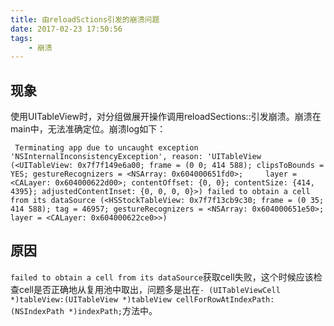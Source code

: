 ```yaml
---
title: 由reloadSctions引发的崩溃问题
date: 2017-02-23 17:50:56
tags: 
    - 崩溃
---
```

   
## 现象
   
   使用UITableView时，对分组做展开操作调用reloadSections::引发崩溃。崩溃在main中，无法准确定位。崩溃log如下：
     <!--more-->

```
 Terminating app due to uncaught exception 'NSInternalInconsistencyException', reason: 'UITableView (<UITableView: 0x7f7f149e6a00; frame = (0 0; 414 588); clipsToBounds = YES; gestureRecognizers = <NSArray: 0x604000651fd0>;     layer = <CALayer: 0x604000622d00>; contentOffset: {0, 0}; contentSize: {414, 4395}; adjustedContentInset: {0, 0, 0, 0}>) failed to obtain a cell from its dataSource (<HSStockTableView: 0x7f7f13cb9c30; frame = (0 35; 414 588); tag = 46957; gestureRecognizers = <NSArray: 0x604000651e50>; layer = <CALayer: 0x604000622ce0>>)
```


## 原因

`failed to obtain a cell from its dataSource`获取cell失败，这个时候应该检查cell是否正确地从复用池中取出，问题多是出在`- (UITableViewCell *)tableView:(UITableView *)tableView cellForRowAtIndexPath:(NSIndexPath *)indexPath;`方法中。



